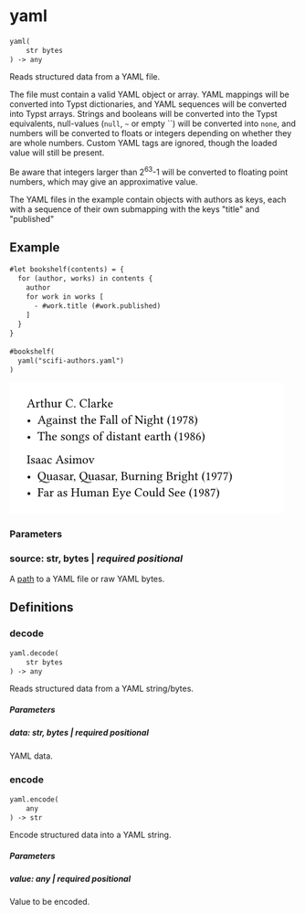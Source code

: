 
# yaml

```
yaml(
    str bytes
) -> any
```
Reads structured data from a YAML file.

The file must contain a valid YAML object or array. YAML mappings will
be converted into Typst dictionaries, and YAML sequences will be
converted into Typst arrays. Strings and booleans will be converted into
the Typst equivalents, null-values (`null`, `~` or empty \`\`) will be
converted into <span class="typ-key">`none`</span>, and numbers will be
converted to floats or integers depending on whether they are whole
numbers. Custom YAML tags are ignored, though the loaded value will
still be present.

Be aware that integers larger than 2<sup>63</sup>-1 will be converted to
floating point numbers, which may give an approximative value.

The YAML files in the example contain objects with authors as keys, each
with a sequence of their own submapping with the keys "title" and
"published"

## Example

<div class="previewed-code">

    #let bookshelf(contents) = {
      for (author, works) in contents {
        author
        for work in works [
          - #work.title (#work.published)
        ]
      }
    }

    #bookshelf(
      yaml("scifi-authors.yaml")
    )

<div class="preview">

![Preview](/assets/ce1cef3a36cd7879dbe19609834df61b.png)

</div>

</div>


### Parameters


### source: str, bytes | _required_ _positional_

A [path](/reference/syntax/#paths) to a YAML file or raw YAML bytes.


## Definitions


### decode

```
yaml.decode(
    str bytes
) -> any
```
Reads structured data from a YAML string/bytes.


##### Parameters


##### data: str, bytes | _required_ _positional_

YAML data.


### encode

```
yaml.encode(
    any
) -> str
```
Encode structured data into a YAML string.


##### Parameters


##### value: any | _required_ _positional_

Value to be encoded.

